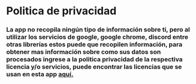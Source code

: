 # Politica de privacidad
### La app no recopila ningún tipo de información sobre ti, pero al utilizar los servicios de google, google chrome, discord entre otras librerías estos puede que recopilen información, para obtener mas información sobre como sus datos son procesados ingrese a la politica privacidad de la respectiva licencia y/o servicios, puede encontrar las licencias que se usan en esta app [aquí.](https://github.com/AlfredAR8/MeetingCheckerAPI/blob/main/Meeting-Checker-Licenses-ES.md)
